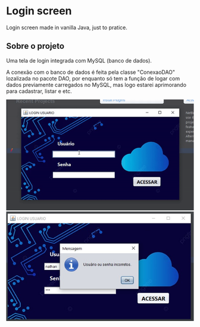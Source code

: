 # Login screen 
Login screen made in vanilla Java, just to pratice.

## Sobre o projeto
</p> Uma tela de login integrada com MySQL (banco de dados). <p>

A conexão com o banco de dados é feita pela classe "ConexaoDAO" lozalizada no pacote DAO, por enquanto só tem a função 
de logar com dados previamente carregados no MySQL, mas logo estarei aprimorando para cadastrar, listar e etc.

![alt text](src/assets/img/apresentacao.gif "apresentacao") ![alt text](src/assets/img/erro.jpg)


